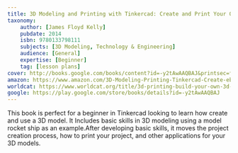 ```yaml
---
title: 3D Modeling and Printing with Tinkercad: Create and Print Your Own 3D Models
taxonomy:
	author: [James Floyd Kelly]
	pubdate: 2014
	isbn: 9780133798111
	subjects: [3D Modeling, Technology & Engineering]
	audience: [General]
	expertise: [Beginner]
	tag: [lesson plans]
cover: http://books.google.com/books/content?id=-y2tAwAAQBAJ&printsec=frontcover&img=1&zoom=1&edge=curl&source=gbs_api
amazon: https://www.amazon.com/3D-Modeling-Printing-Tinkercad-Create-ebook/dp/B00KMWVOZQ/ref=sr_1_1?keywords=3D+Modeling+and+Printing+with+Tinkercad%3A+Create+and+Print+Your+Own+3D+Models&qid=1575491004&sr=8-1
worldcat: https://www.worldcat.org/title/3d-printing-build-your-own-3d-printer-and-print-your-own-3d-objects/oclc/865004049&referer=brief_results
google: https://play.google.com/store/books/details?id=-y2tAwAAQBAJ
---
```

This book is perfect for a beginner in Tinkercad looking to learn how create and use a 3D model.  It Includes basic skills in 3D modeling using a model rocket ship as an example.After developing basic skills, it moves the project creation process, how to print your project, and other applications for your 3D models.
